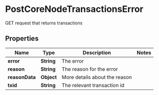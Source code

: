 

# PostCoreNodeTransactionsError

GET request that returns transactions

## Properties

Name | Type | Description | Notes
------------ | ------------- | ------------- | -------------
**error** | **String** | The error | 
**reason** | **String** | The reason for the error | 
**reasonData** | **Object** | More details about the reason | 
**txid** | **String** | The relevant transaction id | 



